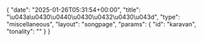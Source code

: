 {
    "date": "2025-01-26T05:31:54+00:00",
    "title": "\u043a\u0430\u0440\u0430\u0432\u0430\u043d",
    "type": "miscellaneous",
    "layout": "songpage",
    "params": {
        "id": "karavan",
        "tonality": ""
    }
}